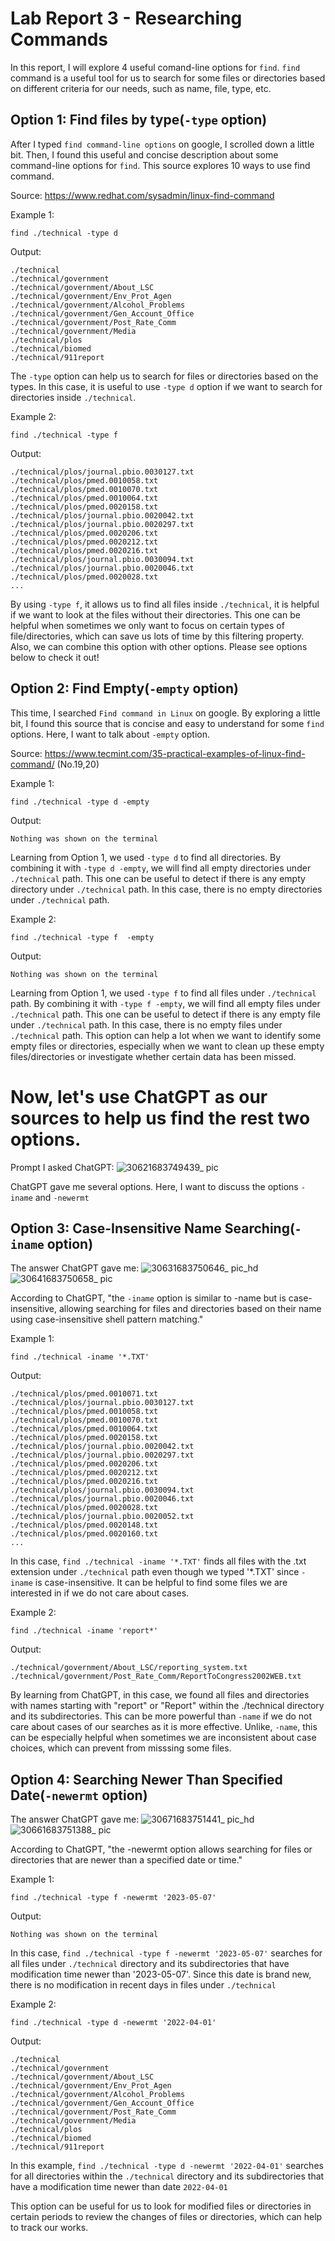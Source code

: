 # Lab Report 3 - Researching Commands
In this report, I will explore 4 useful comand-line options for `find`. `find` command is a useful tool for us to search for some files or directories based on different criteria for our needs, such as name, file, type, etc.

## Option 1: Find files by type(`-type` option)

After I typed `find command-line options` on google, I scrolled down a little bit. Then, I found this useful and concise description about some command-line options for `find`. This source explores 10 ways to use find command.

Source: https://www.redhat.com/sysadmin/linux-find-command

Example 1:

```
find ./technical -type d
```
Output:
```
./technical
./technical/government
./technical/government/About_LSC
./technical/government/Env_Prot_Agen
./technical/government/Alcohol_Problems
./technical/government/Gen_Account_Office
./technical/government/Post_Rate_Comm
./technical/government/Media
./technical/plos
./technical/biomed
./technical/911report
```
The `-type` option can help us to search for files or directories based on the types. In this case, it is useful to use `-type d` option if we want to search for directories inside `./technical`.

Example 2:

```
find ./technical -type f
```
Output:
```
./technical/plos/journal.pbio.0030127.txt
./technical/plos/pmed.0010058.txt
./technical/plos/pmed.0010070.txt
./technical/plos/pmed.0010064.txt
./technical/plos/pmed.0020158.txt
./technical/plos/journal.pbio.0020042.txt
./technical/plos/journal.pbio.0020297.txt
./technical/plos/pmed.0020206.txt
./technical/plos/pmed.0020212.txt
./technical/plos/pmed.0020216.txt
./technical/plos/journal.pbio.0030094.txt
./technical/plos/journal.pbio.0020046.txt
./technical/plos/pmed.0020028.txt
...
```
By using `-type f`, it allows us to find all files inside `./technical`, it is helpful if we want to look at the files without their directories. This one can be helpful when sometimes we only want to focus on certain types of file/directories, which can save us lots of time by this filtering property. Also, we can combine this option with other options. Please see options below to check it out!

## Option 2: Find Empty(`-empty` option)

This time, I searched `Find command in Linux` on google. By exploring a little bit, I found this source that is concise and easy to understand for some `find` options. Here, I want to talk about `-empty` option.

Source: https://www.tecmint.com/35-practical-examples-of-linux-find-command/  (No.19,20)

Example 1:

```
find ./technical -type d -empty
```

Output:
```
Nothing was shown on the terminal
```
Learning from Option 1, we used `-type d` to find all directories. By combining it with `-type d -empty`, we will find all empty directories under `./technical` path. This one can be useful to detect if there is any empty directory under `./technical` path. In this case, there is no empty directories under `./technical` path.

Example 2:

```
find ./technical -type f  -empty
```

Output:
```
Nothing was shown on the terminal
```
Learning from Option 1, we used `-type f` to find all files under `./technical` path. By combining it with `-type f -empty`, we will find all empty files under `./technical` path. This one can be useful to detect if there is any empty file under `./technical` path. In this case, there is no empty files under `./technical` path. This option can help a lot when we want to identify some empty files or directories, especially when we want to clean up these empty files/directories or investigate whether certain data has been missed.

# Now, let's use ChatGPT as our sources to help us find the rest two options.

Prompt I asked ChatGPT:
![30621683749439_ pic](https://github.com/MarcoSong1/cse15l-lab-reports/assets/129908756/f6ea2bef-55aa-419b-a59d-d0bd0675da54)

ChatGPT gave me several options. Here, I want to discuss the options `-iname` and `-newermt`

## Option 3: Case-Insensitive Name Searching(`-iname` option)
The answer ChatGPT gave me:
![30631683750646_ pic_hd](https://github.com/MarcoSong1/cse15l-lab-reports/assets/129908756/4f493fae-baf2-4250-b5fb-7fa31e52f7a8)
![30641683750658_ pic](https://github.com/MarcoSong1/cse15l-lab-reports/assets/129908756/29b80588-d4b5-437a-827b-1ac42e1ccee1)

According to ChatGPT, "the `-iname` option is similar to -name but is case-insensitive, allowing searching for files and directories based on their name using case-insensitive shell pattern matching."

Example 1:

```
find ./technical -iname '*.TXT'
```

Output:
```
./technical/plos/pmed.0010071.txt
./technical/plos/journal.pbio.0030127.txt
./technical/plos/pmed.0010058.txt
./technical/plos/pmed.0010070.txt
./technical/plos/pmed.0010064.txt
./technical/plos/pmed.0020158.txt
./technical/plos/journal.pbio.0020042.txt
./technical/plos/journal.pbio.0020297.txt
./technical/plos/pmed.0020206.txt
./technical/plos/pmed.0020212.txt
./technical/plos/pmed.0020216.txt
./technical/plos/journal.pbio.0030094.txt
./technical/plos/journal.pbio.0020046.txt
./technical/plos/pmed.0020028.txt
./technical/plos/journal.pbio.0020052.txt
./technical/plos/pmed.0020148.txt
./technical/plos/pmed.0020160.txt
...
```

In this case, `find ./technical -iname '*.TXT'` finds all files with the .txt extension under `./technical` path even though we typed '*.TXT' since `-iname` is case-insensitive. It can be helpful to find some files we are interested in if we do not care about cases.

Example 2:

```
find ./technical -iname 'report*'
```

Output:
```
./technical/government/About_LSC/reporting_system.txt
./technical/government/Post_Rate_Comm/ReportToCongress2002WEB.txt
```

By learning from ChatGPT, in this case, we found all files and directories with names starting with "report" or "Report" within the ./technical directory and its subdirectories. This can be more powerful than `-name` if we do not care about cases of our searches as it is more effective. Unlike, `-name`, this can be especially helpful when sometimes we are inconsistent about case choices, which can prevent from misssing some files.

## Option 4: Searching Newer Than Specified Date(`-newermt` option)
The answer ChatGPT gave me:
![30671683751441_ pic_hd](https://github.com/MarcoSong1/cse15l-lab-reports/assets/129908756/3906f521-c846-4314-b02a-5934e6703d7f)
![30661683751388_ pic](https://github.com/MarcoSong1/cse15l-lab-reports/assets/129908756/48c005df-c9c9-4910-a158-3fb034d8db6c)

According to ChatGPT, "the -newermt option allows searching for files or directories that are newer than a specified date or time."

Example 1:

```
find ./technical -type f -newermt '2023-05-07'
```

Output:
```
Nothing was shown on the terminal
```

In this case, `find ./technical -type f -newermt '2023-05-07'` searches for all files under `./technical` directory and its subdirectories that have modification time newer than '2023-05-07'. Since this date is brand new, there is no modification in recent days in files under
`./technical`

Example 2:

```
find ./technical -type d -newermt '2022-04-01'
```

Output:
```
./technical
./technical/government
./technical/government/About_LSC
./technical/government/Env_Prot_Agen
./technical/government/Alcohol_Problems
./technical/government/Gen_Account_Office
./technical/government/Post_Rate_Comm
./technical/government/Media
./technical/plos
./technical/biomed
./technical/911report
```

In this example, `find ./technical -type d -newermt '2022-04-01'` searches for all directories within the `./technical` directory and its subdirectories that have a modification time newer than date `2022-04-01`

This option can be useful for us to look for modified files or directories in certain periods to review the changes of files or directories, which can help to track our works.














